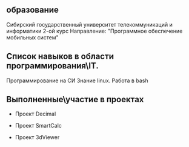 ## образование
Сибирский государственный университет телекоммуникаций и информатики
2-ой курс 
Направление: "Программное обеспечение мобильных систем"

##  Список навыков в области программирования\IT.
Программирование на СИ
Знание linux. Работа в bash

## Выполненные\участие в проектах
- Проект Decimal 

- Проект SmartCalc

- Проект 3dViewer
